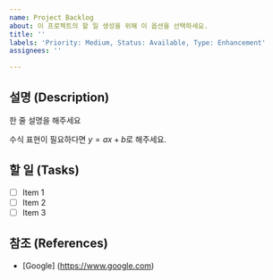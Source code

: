 ```yaml
---
name: Project Backlog
about: 이 프로젝트의 할 일 생성을 위해 이 옵션을 선택하세요.
title: ''
labels: 'Priority: Medium, Status: Available, Type: Enhancement'
assignees: ''

---
```


## 설명 (Description)

한 줄 설명을 해주세요

수식 표현이 필요하다면 $y=ax+b$로 해주세요. 

## 할 일 (Tasks)

- [ ] Item 1
- [ ] Item 2
- [ ] Item 3

## 참조 (References)

- [Google] (https://www.google.com)
